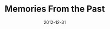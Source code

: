 ---
title: Memories From the Past
date: 2012-12-31
extra: 
    cover: /covers/retrylife/memories.jpg
    artists:
        - Evan Pratten
    urls:
        spotify: https://open.spotify.com/album/2myMAO4TeHCuxRLCRMN0Rq
        apple_music: https://music.apple.com/us/album/memories-from-the-past-ep/1626518874
---